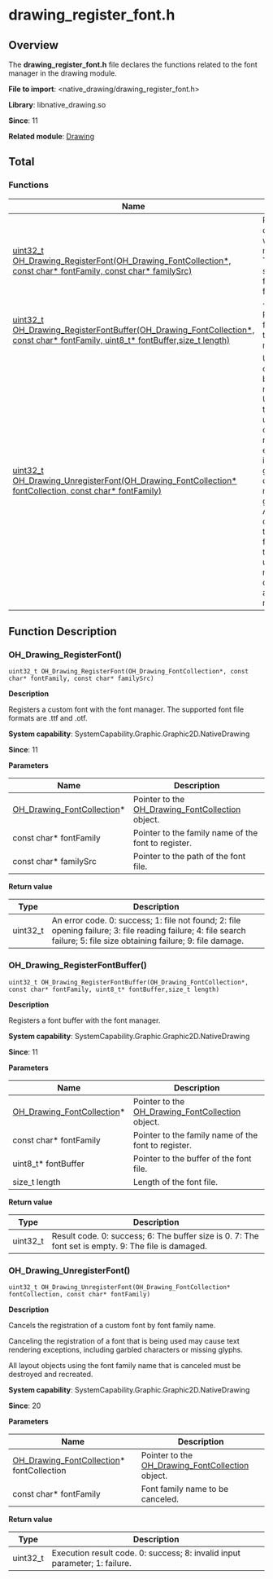 # drawing_register_font.h
<!--Kit: ArkGraphics 2D-->
<!--Subsystem: Graphics-->
<!--Owner: @oh_wangxk; @gmiao522; @Lem0nC-->
<!--Designer: @liumingxiang-->
<!--Tester: @yhl0101-->
<!--Adviser: @ge-yafang-->
## Overview

The **drawing_register_font.h** file declares the functions related to the font manager in the drawing module.

**File to import**: <native_drawing/drawing_register_font.h>

**Library**: libnative_drawing.so

**Since**: 11

**Related module**: [Drawing](capi-drawing.md)

## Total

### Functions

| Name| Description|
| -- | -- |
| [uint32_t OH_Drawing_RegisterFont(OH_Drawing_FontCollection*, const char* fontFamily, const char* familySrc)](#oh_drawing_registerfont) | Registers a custom font with the font manager. The supported font file formats are .ttf and .otf.|
| [uint32_t OH_Drawing_RegisterFontBuffer(OH_Drawing_FontCollection*, const char* fontFamily, uint8_t* fontBuffer,size_t length)](#oh_drawing_registerfontbuffer) | Registers a font buffer in the font manager.|
| [uint32_t OH_Drawing_UnregisterFont(OH_Drawing_FontCollection* fontCollection, const char* fontFamily)](#oh_drawing_unregisterfont) | Unregisters custom fonts by font family name.<br> Unregistering the font in use may cause text rendering exceptions, including garbled characters or missing glyphs.<br> All text objects using the font family name that has been unregistered must be destroyed and recreated.|

## Function Description

### OH_Drawing_RegisterFont()

```
uint32_t OH_Drawing_RegisterFont(OH_Drawing_FontCollection*, const char* fontFamily, const char* familySrc)
```

**Description**

Registers a custom font with the font manager. The supported font file formats are .ttf and .otf.

**System capability**: SystemCapability.Graphic.Graphic2D.NativeDrawing

**Since**: 11


**Parameters**

| Name| Description|
| -- | -- |
| [OH_Drawing_FontCollection](capi-drawing-oh-drawing-fontcollection.md)* | Pointer to the [OH_Drawing_FontCollection](capi-drawing-oh-drawing-fontcollection.md) object.|
| const char* fontFamily | Pointer to the family name of the font to register.|
| const char* familySrc | Pointer to the path of the font file.|

**Return value**

| Type| Description|
| -- | -- |
| uint32_t | An error code. 0: success; 1: file not found; 2: file opening failure; 3: file reading failure; 4: file search failure; 5: file size obtaining failure; 9: file damage.|

### OH_Drawing_RegisterFontBuffer()

```
uint32_t OH_Drawing_RegisterFontBuffer(OH_Drawing_FontCollection*, const char* fontFamily, uint8_t* fontBuffer,size_t length)
```

**Description**

Registers a font buffer with the font manager.

**System capability**: SystemCapability.Graphic.Graphic2D.NativeDrawing

**Since**: 11


**Parameters**

| Name| Description|
| -- | -- |
| [OH_Drawing_FontCollection](capi-drawing-oh-drawing-fontcollection.md)* |  Pointer to the [OH_Drawing_FontCollection](capi-drawing-oh-drawing-fontcollection.md) object.|
| const char* fontFamily | Pointer to the family name of the font to register.|
| uint8_t* fontBuffer | Pointer to the buffer of the font file.|
| size_t length | Length of the font file.|

**Return value**

| Type| Description|
| -- | -- |
| uint32_t | Result code. 0: success; 6: The buffer size is 0. 7: The font set is empty. 9: The file is damaged.|

### OH_Drawing_UnregisterFont()

```
uint32_t OH_Drawing_UnregisterFont(OH_Drawing_FontCollection* fontCollection, const char* fontFamily)
```

**Description**

Cancels the registration of a custom font by font family name.

Canceling the registration of a font that is being used may cause text rendering exceptions, including garbled characters or missing glyphs.

All layout objects using the font family name that is canceled must be destroyed and recreated.

**System capability**: SystemCapability.Graphic.Graphic2D.NativeDrawing

**Since**: 20


**Parameters**

| Name| Description|
| -- | -- |
| [OH_Drawing_FontCollection](capi-drawing-oh-drawing-fontcollection.md)* fontCollection | Pointer to the [OH_Drawing_FontCollection](capi-drawing-oh-drawing-fontcollection.md) object.|
| const char* fontFamily | Font family name to be canceled.|

**Return value**

| Type| Description|
| -- | -- |
| uint32_t | Execution result code. 0: success; 8: invalid input parameter; 1: failure.|
